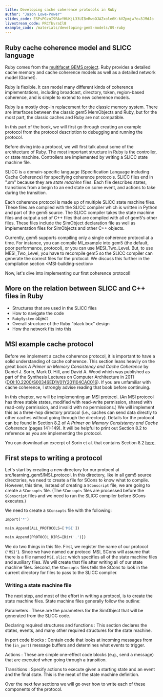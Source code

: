 ```yaml
---
title: Developing cache coherence protocols in Ruby
author: "Jason Lowe-Power"
slides_code: ESPsPGzoI9RAvYHUKjL33UIBvRwoOJAZxole6K-kVZpmjw?e=3JMdJo
livestream_code: PRCfbvraIl8
example_code: /materials/developing-gem5-models/09-ruby
---
```


## Ruby cache coherence model and SLICC language

Ruby comes from the [multifacet GEMS project](http://research.cs.wisc.edu/gems/).
Ruby provides a detailed cache memory and cache coherence models as well as a detailed network model (Garnet).

Ruby is flexible. It can model many different kinds of coherence
implementations, including broadcast, directory, token, region-based
coherence, and is simple to extend to new coherence models.

Ruby is a mostly drop-in replacement for the classic memory system.
There are interfaces between the classic gem5 MemObjects and Ruby, but
for the most part, the classic caches and Ruby are not compatible.

In this part of the book, we will first go through creating an example
protocol from the protocol description to debugging and running the
protocol.

Before diving into a protocol, we will first talk about some of the
architecture of Ruby. The most important structure in Ruby is the
controller, or state machine. Controllers are implemented by writing a
SLICC state machine file.

SLICC is a domain-specific language (Specification Language including
Cache Coherence) for specifying coherence protocols. SLICC files end in
".sm" because they are *state machine* files. Each file describes
states, transitions from a begin to an end state on some event, and
actions to take during the transition.

Each coherence protocol is made up of multiple SLICC state machine
files. These files are compiled with the SLICC compiler which is written
in Python and part of the gem5 source. The SLICC compiler takes the
state machine files and output a set of C++ files that are compiled with
all of gem5's other files. These files include the SimObject declaration
file as well as implementation files for SimObjects and other C++
objects.

Currently, gem5 supports compiling only a single coherence protocol at a
time. For instance, you can compile MI\_example into gem5 (the default,
poor performance, protocol), or you can use MESI\_Two\_Level. But, to
use MESI\_Two\_Level, you have to recompile gem5 so the SLICC compiler
can generate the correct files for the protocol. We discuss this further
in the compilation section \<MSI-building-section\>

Now, let's dive into implementing our first coherence protocol!

## More on the relation between SLICC and C++ files in Ruby

- Structures that are used in the SLICC files
- How to navigate the code
- `RubySystem` object
- Overall structure of the Ruby "black box" design
- How the network fits into this

## MSI example cache protocol

Before we implement a cache coherence protocol, it is important to have
a solid understanding of cache coherence. This section leans heavily on
the great book *A Primer on Memory Consistency and Cache Coherence* by
Daniel J. Sorin, Mark D. Hill, and David A. Wood which was published as
part of the Synthesis Lectures on Computer Architecture in 2011
([DOI:10.2200/S00346ED1V01Y201104CAC016](https://doi.org/10.2200/S00346ED1V01Y201104CAC016)).
If you are unfamiliar with cache coherence, I strongly advise reading that book before continuing.

In this chapter, we will be implementing an MSI protocol.
(An MSI protocol has three stable states, modified with read-write permission, shared with read-only permission, and invalid with no permissions.)
We will implement this as a three-hop directory protocol (i.e., caches can send data directly to other caches without going through the directory).
Details for the protocol can be found in Section 8.2 of *A Primer on Memory Consistency and Cache Coherence* (pages 141-149).
It will be helpful to print out Section 8.2 to reference as you are implementing the protocol.

You can download an excerpt of Sorin et al. that contains Section 8.2 [here](/_pages/static/external/Sorin_et-al_Excerpt_8.2.pdf).

## First steps to writing a protocol

Let's start by creating a new directory for our protocol at src/learning\_gem5/MSI\_protocol.
In this directory, like in all gem5 source directories, we need to create a file for SCons to know what to compile.
However, this time, instead of creating a `SConscript` file, we are
going to create a `SConsopts` file. (The `SConsopts` files are processed
before the `SConscript` files and we need to run the SLICC compiler
before SCons executes.)

We need to create a `SConsopts` file with the following:

```python
Import('*')

main.Append(ALL_PROTOCOLS=['MSI'])

main.Append(PROTOCOL_DIRS=[Dir('.')])
```

We do two things in this file. First, we register the name of our
protocol (`'MSI'`). Since we have named our protocol MSI, SCons will
assume that there is a file named `MSI.slicc` which specifies all of the
state machine files and auxiliary files. We will create that file after
writing all of our state machine files. Second, the `SConsopts` files
tells the SCons to look in the current directory for files to pass to
the SLICC compiler.

### Writing a state machine file

The next step, and most of the effort in writing a protocol, is to
create the state machine files. State machine files generally follow the
outline:

Parameters
:   These are the parameters for the SimObject that will be generated
    from the SLICC code.

Declaring required structures and functions
:   This section declares the states, events, and many other required
    structures for the state machine.

In port code blocks
:   Contain code that looks at incoming messages from the (`in_port`)
    message buffers and determines what events to trigger.

Actions
:   These are simple one-effect code blocks (e.g., send a message) that
    are executed when going through a transition.

Transitions
:   Specify actions to execute given a starting state and an event and
    the final state. This is the meat of the state machine definition.

Over the next few sections we will go over how to write each of these components of the protocol.
